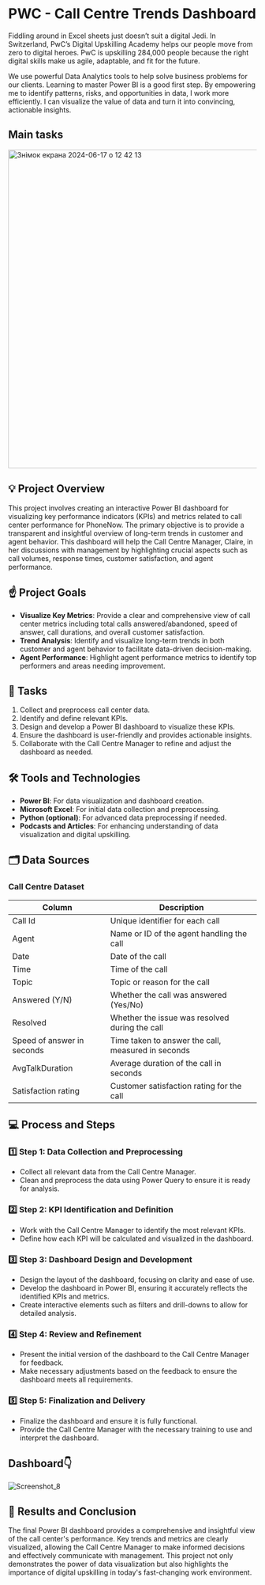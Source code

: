 # PWC - Call Centre Trends Dashboard

Fiddling around in Excel sheets just doesn’t suit a digital Jedi. In Switzerland, PwC’s Digital Upskilling Academy helps our people move from zero to digital heroes. PwC is upskilling 284,000 people because the right digital skills make us agile, adaptable, and fit for the future.

We use powerful Data Analytics tools to help solve business problems for our clients. Learning to master Power BI is a good first step. By empowering me to identify patterns, risks, and opportunities in data, I work more efficiently. I can visualize the value of data and turn it into convincing, actionable insights.

## Main tasks
<img width="644" alt="Знімок екрана 2024-06-17 о 12 42 13" src="https://github.com/IraSafonik/pws_forage/assets/32171563/9e0cce0f-7623-4577-8aa7-1ef497a6db4f">

## 💡 Project Overview

This project involves creating an interactive Power BI dashboard for visualizing key performance indicators (KPIs) and metrics related to call center performance for PhoneNow. The primary objective is to provide a transparent and insightful overview of long-term trends in customer and agent behavior. This dashboard will help the Call Centre Manager, Claire, in her discussions with management by highlighting crucial aspects such as call volumes, response times, customer satisfaction, and agent performance.

## ☝️ Project Goals

- **Visualize Key Metrics**: Provide a clear and comprehensive view of call center metrics including total calls answered/abandoned, speed of answer, call durations, and overall customer satisfaction.
- **Trend Analysis**: Identify and visualize long-term trends in both customer and agent behavior to facilitate data-driven decision-making.
- **Agent Performance**: Highlight agent performance metrics to identify top performers and areas needing improvement.

## 💼 Tasks

1. Collect and preprocess call center data.
2. Identify and define relevant KPIs.
3. Design and develop a Power BI dashboard to visualize these KPIs.
4. Ensure the dashboard is user-friendly and provides actionable insights.
5. Collaborate with the Call Centre Manager to refine and adjust the dashboard as needed.

## 🛠️ Tools and Technologies

- **Power BI**: For data visualization and dashboard creation.
- **Microsoft Excel**: For initial data collection and preprocessing.
- **Python (optional)**: For advanced data preprocessing if needed.
- **Podcasts and Articles**: For enhancing understanding of data visualization and digital upskilling.

## 🗂️ Data Sources

### Call Centre Dataset

| Column                    | Description                                                       |
|---------------------------|-------------------------------------------------------------------|
| Call Id                   | Unique identifier for each call                                   |
| Agent                     | Name or ID of the agent handling the call                         |
| Date                      | Date of the call                                                  |
| Time                      | Time of the call                                                  |
| Topic                     | Topic or reason for the call                                      |
| Answered (Y/N)            | Whether the call was answered (Yes/No)                            |
| Resolved                  | Whether the issue was resolved during the call                    |
| Speed of answer in seconds| Time taken to answer the call, measured in seconds                |
| AvgTalkDuration           | Average duration of the call in seconds                           |
| Satisfaction rating       | Customer satisfaction rating for the call                         |

## 💻 Process and Steps

### 1️⃣ Step 1: Data Collection and Preprocessing
- Collect all relevant data from the Call Centre Manager.
- Clean and preprocess the data using Power Query to ensure it is ready for analysis.

### 2️⃣ Step 2: KPI Identification and Definition
- Work with the Call Centre Manager to identify the most relevant KPIs.
- Define how each KPI will be calculated and visualized in the dashboard.

### 3️⃣ Step 3: Dashboard Design and Development
- Design the layout of the dashboard, focusing on clarity and ease of use.
- Develop the dashboard in Power BI, ensuring it accurately reflects the identified KPIs and metrics.
- Create interactive elements such as filters and drill-downs to allow for detailed analysis.

### 4️⃣ Step 4: Review and Refinement
- Present the initial version of the dashboard to the Call Centre Manager for feedback.
- Make necessary adjustments based on the feedback to ensure the dashboard meets all requirements.

### 5️⃣ Step 5: Finalization and Delivery
- Finalize the dashboard and ensure it is fully functional.
- Provide the Call Centre Manager with the necessary training to use and interpret the dashboard.

## Dashboard👇
![Screenshot_8](https://github.com/IraSafonik/pws_forage/assets/32171563/3f935d86-2e94-430a-9bee-85fae2b68e5c)

## 🌿 Results and Conclusion

The final Power BI dashboard provides a comprehensive and insightful view of the call center's performance. Key trends and metrics are clearly visualized, allowing the Call Centre Manager to make informed decisions and effectively communicate with management. This project not only demonstrates the power of data visualization but also highlights the importance of digital upskilling in today's fast-changing work environment.
